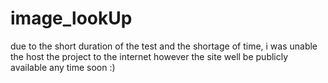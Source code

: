 # image_lookUp

due to the short duration of the test and the shortage of time, i was unable the host the project to the internet 
however the site well be publicly available any time soon :) 